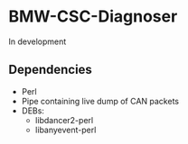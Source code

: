# BMW-CSC-Diagnoser

In development

## Dependencies
   * Perl
   * Pipe containing live dump of CAN packets
   * DEBs:
      * libdancer2-perl 
      * libanyevent-perl

